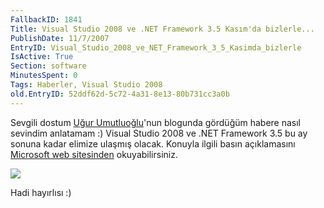 ```yaml
---
FallbackID: 1841
Title: Visual Studio 2008 ve .NET Framework 3.5 Kasım'da bizlerle...
PublishDate: 11/7/2007
EntryID: Visual_Studio_2008_ve_NET_Framework_3_5_Kasimda_bizlerle
IsActive: True
Section: software
MinutesSpent: 0
Tags: Haberler, Visual Studio 2008
old.EntryID: 52ddf62d-5c72-4a31-8e13-80b731cc3a0b
---
```

Sevgili dostum [Uğur Umutluoğlu](http://umutluoglu.blogspot.com/)'nun
blogunda gördüğüm habere nasıl sevindim anlatamam :) Visual Studio 2008
ve .NET Framework 3.5 bu ay sonuna kadar elimize ulaşmış olacak. Konuyla
ilgili basın açıklamasını [Microsoft web
sitesinden](http://www.microsoft.com/presspass/press/2007/nov07/11-05TechEdDevelopersPR.mspx)
okuyabilirsiniz.

![](http://cdn.daron.yondem.com/assets/1841/06112007_1.jpg)

Hadi hayırlısı :)


